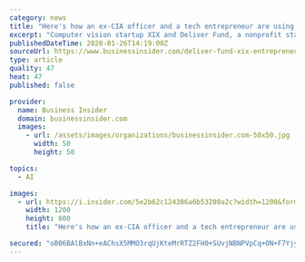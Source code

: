 ```yaml
---
category: news
title: "Here's how an ex-CIA officer and a tech entrepreneur are using AI to hunt sex traffickers on Super Bowl Sunday"
excerpt: "Computer vision startup XIX and Deliver Fund, a nonprofit started by an ex-CIA agent, is using AI to hunt sex traffickers."
publishedDateTime: 2020-01-26T14:19:00Z
sourceUrl: https://www.businessinsider.com/deliver-fund-xix-entrepreneur-ai-fight-sex-trafficking-2020-1
type: article
quality: 47
heat: 47
published: false

provider:
  name: Business Insider
  domain: businessinsider.com
  images:
    - url: /assets/images/organizations/businessinsider.com-50x50.jpg
      width: 50
      height: 50

topics:
  - AI

images:
  - url: https://i.insider.com/5e2b62c124306a6b53200a2c?width=1200&format=jpeg
    width: 1200
    height: 600
    title: "Here's how an ex-CIA officer and a tech entrepreneur are using AI to hunt sex traffickers on Super Bowl Sunday"

secured: "oB06BAlBxNn+eAChsX5MMO3rqUjKteMrRTZ2FH0+SUvjNBNPVpCq+ON+F7YjyPn+TnifJG4BG/cMXDeDZrqtgezObQDNu+5s+1f5vRfK3RXFv2S0cGEbIoJHStsR9JroFB2XXLX8O3JpthcRuzopz3W0FtFwbTfn+Vjqku9B0oQVAg260l1HSrj/mHpDBUuCN1p+FmOy7tXDMKk3P/1eA6tLX6RFFnwxeTUPPH5wKGO6v2g+7OCy2gJ2Xr8CIQ/MUZSbQDVMBIckRgZVQwJASxkXUEzNl8PAIMDZ4yhrj3zmDuk7pgY6ZusVarXGBiYSKiHKHHr1EE/Q5XepNg+Yp9nfed0GBPe4lQJNuf3ezXVxE0BwRPjGFh1VRu3kvNJcff2lw8yF9AHX6WQWE8LCw2NpGiEsptpvaRpn5vZVXmdfN7YjPjdWXvJoyKaBeV0i5TIlpVcWKJ/8LZ6d5jh9a9OnzHz9QA7lzdCQe0hE8/0=;QqIfEB9OzUxHEsNz4zv9QA=="
---
```


